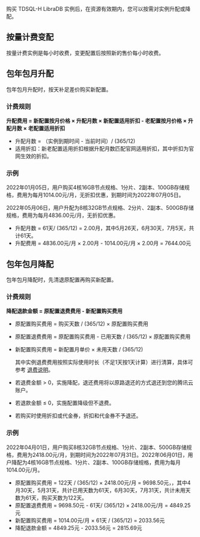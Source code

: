 购买 TDSQL-H LibraDB 实例后，在资源有效期内，您可以按需对实例升配或降配。

## 按量计费变配
按量计费实例是每小时收费，变更配置后按照新的售价每小时收费。 

## 包年包月升配
包年包月升配时，按天补足差价购买新配置。

### 计费规则

**升配费用 = 新配置按月价格 × 升配月数 × 新配置适用折扣 - 老配置按月价格 × 升配月数 × 老配置适用折扣**

- 升配月数 = （实例到期时间 - 当前时间）/ (365/12)
- 适用折扣：新老配置适用折扣根据升配月数匹配官网适用折扣，其中折扣为官网生效的折扣。

### 示例
2022年01月05日，用户购买4核16GB节点规格、1分片、2副本、100GB存储规格，费用为每月1014.00元/月，无折扣优惠，到期时间为2022年07月05日。

2022年05月06日，用户升配为8核32GB节点规格、2分片、2副本、500GB存储规格，费用为每月4836.00元/月，无折扣优惠。

- 升配月数 = 61天/ (365/12) = 2.00月，其中5月26天，6月30天，7月5天，共计61天。
- 升配费用 = 4836.00元/月 × 2.00月 - 1014.00元/月 × 2.00月 = 7644.00元

## 包年包月降配
包年包月降配时，先清退原配置再购买新配置。

### 计费规则

**降配退款金额 = 原配置退费费用 - 新配置购买费用**

- 原配置购买费用 = 购买天数 / (365/12)   × 原配置购买费用

- 原配置退费费用 = 原配置购买费用  - 已用天数 / (365/12)   × 原配置购买费用

- 新配置购买费用 = 新配置月单价 × 未用天数 / (365/12)  

  其中实例退费费用按照实际使用时长（不足1天按1天计算）进行清算，具体可参考 <a href="https://cloud.tencent.com/document/product/571/40536" target="_blank">退费说明</a>。

 - 若退费金额 > 0，实施降配，退还费用将以原路退还的方式退还到您的腾讯云账户。

 - 若退款金额 ≤ 0，实施配置降级但不退费。

 - 若购买时使用折扣或代金券，折扣和代金券不予退还。

### 示例
2022年04月01日，用户购买8核32GB节点规格、1分片、2副本、500GB存储规格，费用为2418.00元/月，到期时间为2022年07月31日。2022年06月01日，用户降配为4核16GB节点规格、1分片、2副本、100GB存储规格，费用为每月1014.00元/月。

- 原配置购买费用 = 122天 / (365/12)  × 2418.00元/月 = 9698.50元，，其中4月30天，5月31天，共计已用天数为61天，6月30天，7月31天，共计未用天数为61天，购买天数为122天。
- 原配置退费费用 = 9698.50元  -  61天/ (365/12)  × 2418.00元/月 = 4849.25元
- 新配置购买费用 = 1014.00元/月 × 61天 / (365/12)  = 2033.56元
- 降配退款金额 = 4849.25元 - 2033.56元 = 2815.69元

